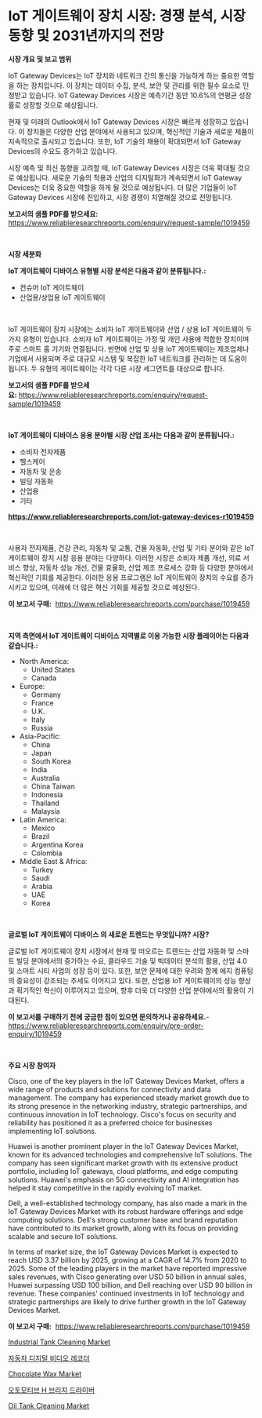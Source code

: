 <p><h1>IoT 게이트웨이 장치 시장: 경쟁 분석, 시장 동향 및 2031년까지의 전망</h1></p><p><strong>시장 개요 및 보고 범위</strong></p>
<p><p>IoT Gateway Devices는 IoT 장치와 네트워크 간의 통신을 가능하게 하는 중요한 역할을 하는 장치입니다. 이 장치는 데이터 수집, 분석, 보안 및 관리를 위한 필수 요소로 인정받고 있습니다. IoT Gateway Devices 시장은 예측기간 동안 10.6%의 연평균 성장률로 성장할 것으로 예상됩니다.</p><p>현재 및 미래의 Outlook에서 IoT Gateway Devices 시장은 빠르게 성장하고 있습니다. 이 장치들은 다양한 산업 분야에서 사용되고 있으며, 혁신적인 기술과 새로운 제품이 지속적으로 출시되고 있습니다. 또한, IoT 기술의 채용이 확대되면서 IoT Gateway Devices의 수요도 증가하고 있습니다.</p><p>시장 예측 및 최신 동향을 고려할 때, IoT Gateway Devices 시장은 더욱 확대될 것으로 예상됩니다. 새로운 기술의 적용과 산업의 디지털화가 계속되면서 IoT Gateway Devices는 더욱 중요한 역할을 하게 될 것으로 예상됩니다. 더 많은 기업들이 IoT Gateway Devices 시장에 진입하고, 시장 경쟁이 치열해질 것으로 전망됩니다.</p></p>
<p><strong>보고서의 샘플 PDF를 받으세요:</strong> <a href="https://www.reliableresearchreports.com/enquiry/request-sample/1019459">https://www.reliableresearchreports.com/enquiry/request-sample/1019459</a></p>
<p>&nbsp;</p>
<p><strong>시장 세분화</strong></p>
<p><strong>IoT 게이트웨이 디바이스 유형별 시장 분석은 다음과 같이 분류됩니다.:</strong></p>
<p><ul><li>컨슈머 IoT 게이트웨이</li><li>산업용/상업용 IoT 게이트웨이</li></ul></p>
<p>&nbsp;</p>
<p><p>IoT 게이트웨이 장치 시장에는 소비자 IoT 게이트웨이와 산업 / 상용 IoT 게이트웨이 두 가지 유형이 있습니다. 소비자 IoT 게이트웨이는 가정 및 개인 사용에 적합한 장치이며 주로 스마트 홈 기기와 연결됩니다. 반면에 산업 및 상용 IoT 게이트웨이는 제조업체나 기업에서 사용되며 주로 대규모 시스템 및 복잡한 IoT 네트워크를 관리하는 데 도움이 됩니다. 두 유형의 게이트웨이는 각각 다른 시장 세그먼트를 대상으로 합니다.</p></p>
<p><strong>보고서의 샘플 PDF를 받으세요:</strong>&nbsp;<a href="https://www.reliableresearchreports.com/enquiry/request-sample/1019459">https://www.reliableresearchreports.com/enquiry/request-sample/1019459</a></p>
<p>&nbsp;</p>
<p><strong> IoT 게이트웨이 디바이스 응용 분야별 시장 산업 조사는 다음과 같이 분류됩니다.:</strong></p>
<p><ul><li>소비자 전자제품</li><li>헬스케어</li><li>자동차 및 운송</li><li>빌딩 자동화</li><li>산업용</li><li>기타</li></ul></p>
<p><strong><a href="https://www.reliableresearchreports.com/iot-gateway-devices-r1019459">https://www.reliableresearchreports.com/iot-gateway-devices-r1019459</a></strong></p>
<p>&nbsp;</p>
<p><p>사용자 전자제품, 건강 관리, 자동차 및 교통, 건물 자동화, 산업 및 기타 분야와 같은 IoT 게이트웨이 장치 시장 응용 분야는 다양하다. 이러한 시장은 소비자 제품 개선, 의료 서비스 향상, 자동차 성능 개선, 건물 효율화, 산업 제조 프로세스 강화 등 다양한 분야에서 혁신적인 기회를 제공한다. 이러한 응용 프로그램은 IoT 게이트웨이 장치의 수요를 증가시키고 있으며, 미래에 더 많은 혁신 기회를 제공할 것으로 예상된다.</p></p>
<p><strong>이 보고서 구매:</strong>&nbsp; <a href="https://www.reliableresearchreports.com/purchase/1019459">https://www.reliableresearchreports.com/purchase/1019459</a></p>
<p>&nbsp;</p>
<p><strong>지역 측면에서 IoT 게이트웨이 디바이스 지역별로 이용 가능한 시장 플레이어는 다음과 같습니다.:</strong></p>
<p><ul>
    <li>
        North America:
        <ul>
            <li>United States</li>
            <li>Canada</li>
        </ul>
    </li>
    <li>
        Europe:
        <ul>
            <li>Germany</li>
            <li>France</li>
            <li>U.K.</li>
            <li>Italy</li>
            <li>Russia</li>
        </ul>
    </li>
    <li>
        Asia-Pacific:
        <ul>
            <li>China</li>
            <li>Japan</li>
            <li>South Korea</li>
            <li>India</li>
            <li>Australia</li>
            <li>China Taiwan</li>
            <li>Indonesia</li>
            <li>Thailand</li>
            <li>Malaysia</li>
        </ul>
    </li>
    <li>
        Latin America:
        <ul>
            <li>Mexico</li>
            <li>Brazil</li>
            <li>Argentina Korea</li>
            <li>Colombia</li>
        </ul>
    </li>
    <li>
        Middle East & Africa:
        <ul>
            <li>Turkey</li>
            <li>Saudi</li>
            <li>Arabia</li>
            <li>UAE</li>
            <li>Korea</li>
        </ul>
    </li>
    </ul></p>
<p>&nbsp;</p>
<p><strong>글로벌 IoT 게이트웨이 디바이스 의 새로운 트렌드는 무엇입니까? 시장?</strong></p>
<p><p>글로벌 IoT 게이트웨이 장치 시장에서 현재 및 떠오르는 트렌드는 산업 자동화 및 스마트 빌딩 분야에서의 증가하는 수요, 클라우드 기술 및 빅데이터 분석의 활용, 산업 4.0 및 스마트 시티 사업의 성장 등이 있다. 또한, 보안 문제에 대한 우려와 함께 에지 컴퓨팅의 중요성이 강조되는 추세도 이어지고 있다. 또한, 산업용 IoT 게이트웨이의 성능 향상과 획기적인 혁신이 이루어지고 있으며, 향후 더욱 더 다양한 산업 분야에서의 활용이 기대된다.</p></p>
<p><strong>이 보고서를 구매하기 전에 궁금한 점이 있으면 문의하거나 공유하세요.</strong>- <a href="https://www.reliableresearchreports.com/enquiry/pre-order-enquiry/1019459">https://www.reliableresearchreports.com/enquiry/pre-order-enquiry/1019459</a></p>
<p>&nbsp;</p>
<p><strong>주요 시장 참여자</strong></p>
<p><p>Cisco, one of the key players in the IoT Gateway Devices Market, offers a wide range of products and solutions for connectivity and data management. The company has experienced steady market growth due to its strong presence in the networking industry, strategic partnerships, and continuous innovation in IoT technology. Cisco's focus on security and reliability has positioned it as a preferred choice for businesses implementing IoT solutions.</p><p>Huawei is another prominent player in the IoT Gateway Devices Market, known for its advanced technologies and comprehensive IoT solutions. The company has seen significant market growth with its extensive product portfolio, including IoT gateways, cloud platforms, and edge computing solutions. Huawei's emphasis on 5G connectivity and AI integration has helped it stay competitive in the rapidly evolving IoT market.</p><p>Dell, a well-established technology company, has also made a mark in the IoT Gateway Devices Market with its robust hardware offerings and edge computing solutions. Dell's strong customer base and brand reputation have contributed to its market growth, along with its focus on providing scalable and secure IoT solutions.</p><p>In terms of market size, the IoT Gateway Devices Market is expected to reach USD 3.37 billion by 2025, growing at a CAGR of 14.7% from 2020 to 2025. Some of the leading players in the market have reported impressive sales revenues, with Cisco generating over USD 50 billion in annual sales, Huawei surpassing USD 100 billion, and Dell reaching over USD 90 billion in revenue. These companies' continued investments in IoT technology and strategic partnerships are likely to drive further growth in the IoT Gateway Devices Market.</p></p>
<p><strong>이 보고서 구매:</strong>&nbsp;&nbsp;<a href="https://www.reliableresearchreports.com/purchase/1019459">https://www.reliableresearchreports.com/purchase/1019459</a></p>
<p><p><a href="https://github.com/nathandecarvalho/Market-Research-Report-List-3/blob/main/industrial-tank-cleaning-market.md">Industrial Tank Cleaning Market</a></p><p><a href="https://github.com/chupp85/Market-Research-Report-List-1/blob/main/230531558918.md">자동차 디지털 비디오 레코더</a></p><p><a href="https://issuu.com/reportprime-2/docs/chocolate-wax-market-size-2030.pptx">Chocolate Wax Market</a></p><p><a href="https://github.com/JackieFauhey9089475/Market-Research-Report-List-1/blob/main/885552058917.md">오토모티브 H 브리지 드라이버</a></p><p><a href="https://github.com/julyju69/Market-Research-Report-List-3/blob/main/oil-tank-cleaning-market.md">Oil Tank Cleaning Market</a></p></p>